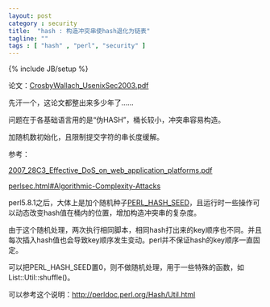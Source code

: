 ```yaml
---
layout: post
category : security
title:  "hash : 构造冲突串使hash退化为链表"
tagline: ""
tags : [ "hash" , "perl", "security" ] 
---
```

{% include JB/setup %}

论文：[CrosbyWallach_UsenixSec2003.pdf](http://www.cs.rice.edu/~scrosby/hash/CrosbyWallach_UsenixSec2003.pdf)

先汗一个，这论文都整出来多少年了……

问题在于各基础语言用的是“伪HASH”，桶长较小，冲突串容易构造。

加随机数初始化，且限制提交字符的串长度缓解。

参考：

[2007_28C3_Effective_DoS_on_web_application_platforms.pdf](http://events.ccc.de/congress/2011/Fahrplan/attachments/2007_28C3_Effective_DoS_on_web_application_platforms.pdf)

[perlsec.html#Algorithmic-Complexity-Attacks](http://perldoc.perl.org/perlsec.html#Algorithmic-Complexity-Attacks)

perl5.8.1之后，大体上是加个随机种子[PERL_HASH_SEED](http://perldoc.perl.org/perlrun.html#PERL_HASH_SEED)，且运行时一些操作可以动态改变hash值在桶内的位置，增加构造冲突串的复杂度。

由于这个随机处理，两次执行相同脚本，相同hash打出来的key顺序也不同。并且每次插入hash值也会导致key顺序发生变动。perl并不保证hash的key顺序一直固定。

可以把PERL_HASH_SEED置0，则不做随机处理，用于一些特殊的函数，如List::Util::shuffle()。

可以参考这个说明：http://perldoc.perl.org/Hash/Util.html
